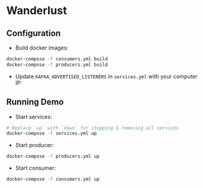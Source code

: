 # Wanderlust


## Configuration

* Build docker images:

```bash
docker-compose -f consumers.yml build
docker-compose -f producers.yml build
```

* Update `KAFKA_ADVERTISED_LISTENERS` in `services.yml` with your computer IP:


## Running Demo

* Start services:

```bash
# Replace `up` with `down` for stopping & removing all services
docker-compose -f services.yml up
```

* Start producer:

```bash
docker-compose -f producers.yml up

```

* Start consumer:

```bash
docker-compose -f consumers.yml up

```